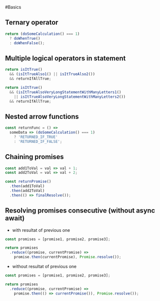 #Basics

## Ternary operator

```javascript
return (doSomeCalculation() === 1) 
  ? doWhenTrue()
  : doWhenFalse();
```

## Multiple logical operators in statement

```javascript
return isItTrue() 
  && (isItTrueAlso1() || isItTrueAlso2())
  && returnIfAllTrue;
```

```javascript
return isItTrue() 
  && (isItTrueAlsoVeryLongStatementWithManyLetters1() 
    || isItTrueAlsoVeryLongStatementWithManyLetters2())
  && returnIfAllTrue;
```

## Nested arrow functions

```javascript
const returnFunc = () => 
  someData => (doSomeCalculation() === 1)
    ? 'RETURNED_IF_TRUE'
    : 'RETURNED_IF_FALSE';
```

## Chaining promises

```javascript
const add1ToVal = val => val + 1;
const add2ToVal = val => val + 2;

const returnPromise()
  .then(add1ToVal)
  .then(add2ToVal)
  .then(() => finalResolve());
```

## Resolving promises consecutive (without async await) 

* with resultat of previous one 

```javascript
const promises = [promise1, promise2, promise3];

return promises
  .reduce((promise, currentPromise) => 
    promise.then(currentPromise), Promise.resolve());
```
* without resultat of previous one

```javascript
const promises = [promise1, promise2, promise3];

return promises
  .reduce((promise, currentPromise) => 
    promise.then(() => currentPromise()), Promise.resolve());
```
